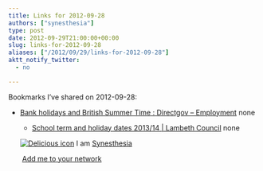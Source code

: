 ```yaml
---
title: Links for 2012-09-28
authors: ["synesthesia"]
type: post
date: 2012-09-29T21:00:00+00:00
slug: links-for-2012-09-28 
aliases: ["/2012/09/29/links-for-2012-09-28"]
aktt_notify_twitter:
  - no

---
```

Bookmarks I&#8217;ve shared on 2012-09-28:

  * [Bank holidays and British Summer Time : Directgov &#8211; Employment][1] 
    none</li> 
    
      * [School term and holiday dates 2013/14 | Lambeth Council][2] 
        none</li> </ul> 
        
        <p class="deliciouslink">
          <a href="https://del.icio.us/synesthesia" title="See all my bookmarks on del.icio.us"><img src="https://www.synesthesia.co.uk/images/deliciousicon.jpg" alt="Delicious icon" /></a>&nbsp;I am <a href="https://del.icio.us/synesthesia" title="See all my bookmarks on del.icio.us">Synesthesia</a>
        </p>
        
        <p class="deliciouslink">
          <a href="https://del.icio.us/network?add=synesthesia" title="Add me to your del.icio.us network"><img src="https://www.synesthesia.co.uk/images/add.gif" alt="" /></a>&nbsp;<a href="https://del.icio.us/network?add=synesthesia" title="Add me to your del.icio.us network">Add me to your network</a>
        </p>

 [1]: https://www.direct.gov.uk/en/Employment/Employees/Timeoffandholidays/DG_073741
 [2]: https://www.lambeth.gov.uk/Services/EducationLearning/SchoolsColleges/SchoolTermHolidayDates201314.htm